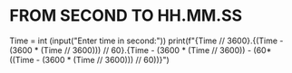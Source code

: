 # FROM SECOND TO HH.MM.SS
Time = int (input("Enter time in second:"))
print(f"{Time // 3600}.{(Time - (3600 * (Time // 3600))) // 60}.{Time - (3600 * (Time // 3600)) - (60*((Time - (3600 * (Time // 3600))) // 60))}")
